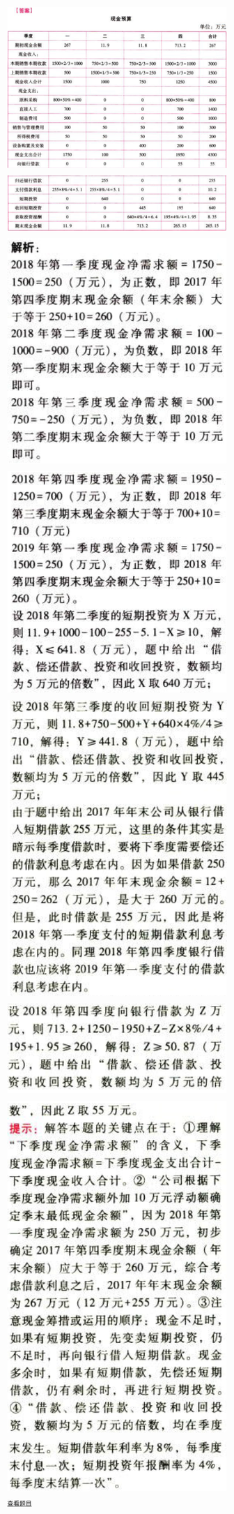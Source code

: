 ![](d4058ccf3091cc94c428a4e289562198.png)

![](e29d57fb1539a97d78e136c4d2e055bd.png)

![](7fab5ab022caa59a951806dd060e00be.png)

![](fa9a39bb5cff8a5742bf1342347969fd.png)

![](3ab5bbe37522804aba92db98beb69d90.png)

![](65d1de65fdb88ad0aca678d45859a37d.png)

![](62e9aa9b20734bdec4c0bfe59898716f.png)

![](8d51782818d693da8993eedd464938cc.png)

[查看题目](../C18全面预算.本章真题.md#8-题目)

